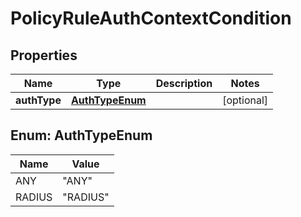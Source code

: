 

# PolicyRuleAuthContextCondition


## Properties

| Name | Type | Description | Notes |
|------------ | ------------- | ------------- | -------------|
|**authType** | [**AuthTypeEnum**](#AuthTypeEnum) |  |  [optional] |



## Enum: AuthTypeEnum

| Name | Value |
|---- | -----|
| ANY | &quot;ANY&quot; |
| RADIUS | &quot;RADIUS&quot; |



